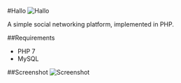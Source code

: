 #Hallo
![Hallo](http://i.imgur.com/9aGuAuU.png)

A simple social networking platform, implemented in PHP.

##Requirements
 - PHP 7
 - MySQL
 

##Screenshot
 ![Screenshot](http://i.imgur.com/pb1gLRI.png)
